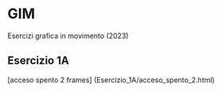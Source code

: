 # GIM
Esercizi grafica in movimento (2023)

## Esercizio 1A

[acceso spento 2 frames] (Esercizio_1A/acceso_spento_2.html)

